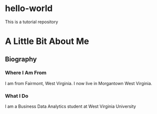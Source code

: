 # hello-world
This is a tutorial repository
# A Little Bit About Me
## Biography
### Where I Am From
I am from Fairmont, West Virginia. I now live in Morgantown West Virginia.
### What I Do
I am a Business Data Analytics student at West Virginia University
